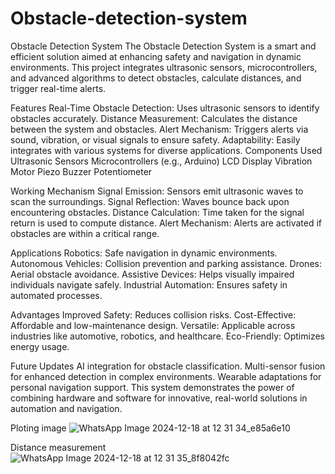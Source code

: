 # Obstacle-detection-system
Obstacle Detection System The Obstacle Detection System is a smart and efficient solution aimed at enhancing safety and navigation in dynamic environments. This project integrates ultrasonic sensors, microcontrollers, and advanced algorithms to detect obstacles, calculate distances, and trigger real-time alerts.

Features Real-Time Obstacle Detection: Uses ultrasonic sensors to identify obstacles accurately. Distance Measurement: Calculates the distance between the system and obstacles. Alert Mechanism: Triggers alerts via sound, vibration, or visual signals to ensure safety. Adaptability: Easily integrates with various systems for diverse applications. Components Used Ultrasonic Sensors Microcontrollers (e.g., Arduino) LCD Display Vibration Motor Piezo Buzzer Potentiometer

Working Mechanism Signal Emission: Sensors emit ultrasonic waves to scan the surroundings. Signal Reflection: Waves bounce back upon encountering obstacles. Distance Calculation: Time taken for the signal return is used to compute distance. Alert Mechanism: Alerts are activated if obstacles are within a critical range.

Applications Robotics: Safe navigation in dynamic environments. Autonomous Vehicles: Collision prevention and parking assistance. Drones: Aerial obstacle avoidance. Assistive Devices: Helps visually impaired individuals navigate safely. Industrial Automation: Ensures safety in automated processes.

Advantages Improved Safety: Reduces collision risks. Cost-Effective: Affordable and low-maintenance design. Versatile: Applicable across industries like automotive, robotics, and healthcare. Eco-Friendly: Optimizes energy usage.

Future Updates AI integration for obstacle classification. Multi-sensor fusion for enhanced detection in complex environments. Wearable adaptations for personal navigation support. This system demonstrates the power of combining hardware and software for innovative, real-world solutions in automation and navigation.

Ploting image
![WhatsApp Image 2024-12-18 at 12 31 34_e85a6e10](https://github.com/user-attachments/assets/79d0c06b-e5d4-4a95-a078-3af067f87573)


Distance measurement
![WhatsApp Image 2024-12-18 at 12 31 35_8f8042fc](https://github.com/user-attachments/assets/acd0110c-d989-4539-b375-9cc7f32cbbc2)
